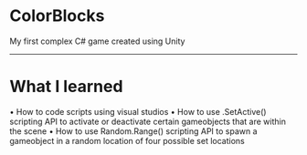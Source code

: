 # ColorBlocks
My first complex C# game created using Unity
<hr>
<h1>What I learned</h1>
• How to code scripts using visual studios
• How to use .SetActive() scripting API to activate or deactivate certain gameobjects that are within the scene
• How to use Random.Range() scripting API to spawn a gameobject in a random location of four possible set locations
